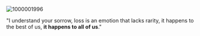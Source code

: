 ![1000001996](https://github.com/user-attachments/assets/9d8c8d67-cf26-406c-894b-75d50d2b5ee9)

"I understand your sorrow, loss is an emotion that lacks rarity, it happens to the best of us, **it happens to all of us**."

